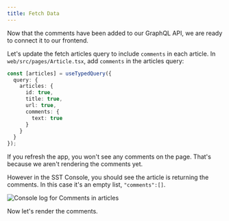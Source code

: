 ```yaml
---
title: Fetch Data
---
```


Now that the comments have been added to our GraphQL API, we are ready to connect it to our frontend.

Let's update the fetch articles query to include `comments` in each article.  In `web/src/pages/Article.tsx`, add `comments` in the articles query:

```ts {7-9} title="web/src/pages/Article.tsx"
const [articles] = useTypedQuery({
  query: {
    articles: {
      id: true,
      title: true,
      url: true,
      comments: {
        text: true
      }
    }
  }
});
```

If you refresh the app, you won't see any comments on the page. That's because we aren't rendering the comments yet.

However in the SST Console, you should see the article is returning the comments. In this case it's an empty list, `"comments":[]`.

![Console log for Comments in articles](/img/fetch-data/console-log-for-comments-in-articles.png)

Now let's render the comments.
